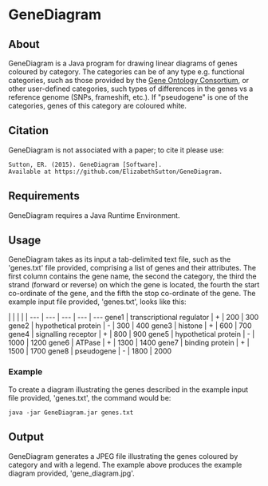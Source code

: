 # GeneDiagram
## About
GeneDiagram is a Java program for drawing linear diagrams of genes coloured by category. The categories can be of any type e.g. functional categories, such as those provided by the [Gene Ontology Consortium](http://geneontology.org/), or other user-defined categories, such types of differences in the genes vs a reference genome (SNPs, frameshift, etc.). If "pseudogene" is one of the categories, genes of this category are coloured white.

## Citation
GeneDiagram is not associated with a paper; to cite it please use:

    Sutton, ER. (2015). GeneDiagram [Software]. 
    Available at https://github.com/ElizabethSutton/GeneDiagram.

## Requirements
GeneDiagram requires a Java Runtime Environment.

## Usage
GeneDiagram takes as its input a tab-delimited text file, such as the 'genes.txt' file provided, comprising a list of genes and their attributes. The first column contains the gene name, the second the category, the third the strand (forward or reverse) on which the gene is located, the fourth the start co-ordinate of the gene, and the fifth the stop co-ordinate of the gene. The example input file provided, 'genes.txt', looks like this:

 | | | | |
--- | --- | --- | --- | ---
gene1 | transcriptional regulator | + | 200 | 300
gene2 | hypothetical protein | - | 300 | 400
gene3 | histone | + | 600 | 700
gene4 | signalling receptor | + | 800 | 900
gene5 | hypothetical protein | - | 1000 | 1200
gene6 | ATPase | + | 1300 | 1400
gene7 | binding protein | + | 1500 | 1700
gene8 | pseudogene | - | 1800 | 2000

### Example
To create a diagram illustrating the genes described in the example input file provided, 'genes.txt', the command would be:

    java -jar GeneDiagram.jar genes.txt
  
## Output
GeneDiagram generates a JPEG file illustrating the genes coloured by category and with a legend. The example above produces the example diagram provided, 'gene_diagram.jpg'.


